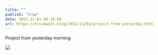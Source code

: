 ```yaml
---
title: ""
publish: "true"
date: 2013-11-03 08:18:58
url: https://ericmwalk.blog/2013/11/03/project-from-yesterday.html
---
```


Project from yesterday morning

![](https://ericmwalk.blog/uploads/2022/b4f77a89a8.jpg)